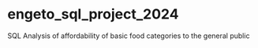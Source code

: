 # engeto_sql_project_2024
SQL Analysis of affordability of basic food categories to the general public
